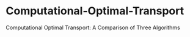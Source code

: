 # Computational-Optimal-Transport
Computational Optimal Transport: A Comparison of Three Algorithms
